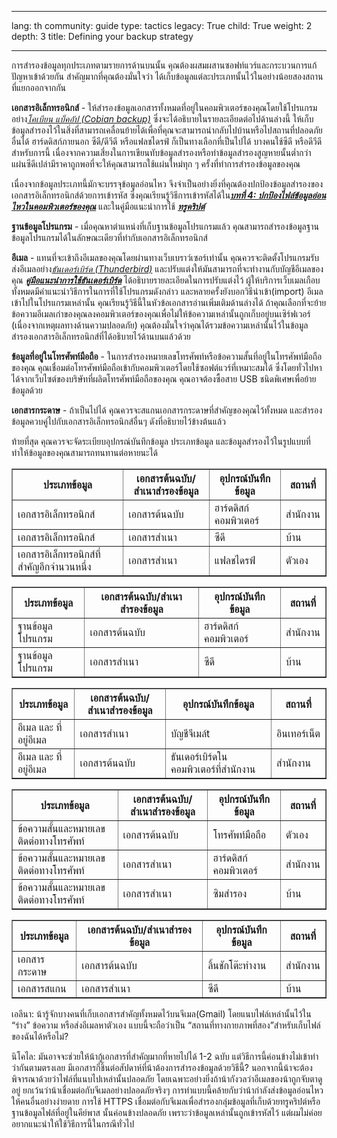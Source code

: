 

---

lang: th
community: guide
type: tactics
legacy: True
child: True
weight: 2
depth: 3
title: Defining your backup strategy

---

การสำรองข้อมูลทุกประเภทตามรายการด้านบนนั้น คุณต้องผสมผสานซอฟท์แวร์และกระบวนการแก้ปัญหาเข้าด้วยกัน สำคัญมากที่คุณต้องมั่นใจว่า ได้เก็บข้อมูลแต่ละประเภทนั้นไว้ในอย่างน้อยสองสถานที่แยกออกจากกัน

**เอกสารอิเล็กทรอนิกส์** - ให้สำรองข้อมูลเอกสารทั้งหมดที่อยู่ในคอมพิวเตอร์ของคุณโดยใช้โปรแกรมอย่าง[*โคเบียน แบ็คอัป (Cobian backup)*](/th/glossary#Cobian_Backup) ซึ่งจะได้อธิบายในรายละเอียดต่อไปด้านล่างนี้  ให้เก็บข้อมูลสำรองไว้ในสิ่งที่สามารถเคลื่อนย้ายได้เพื่อที่คุณจะสามารถนำกลับไปบ้านหรือไปสถานที่ปลอดภัยอื่นได้ ฮาร์ดดิสก์ภายนอก ซีดี/ดีวีดี หรือแฟลชไดรฟ์ ก็เป็นทางเลือกที่เป็นไปได้ บางคนใช้ซีดี หรือดีวีดีสำหรับการนี้ เนื่องจากความเสี่ยงในการเขียนทับข้อมูลสำรองหรือทำข้อมูลสำรองสูญหายนั้นต่ำกว่า แผ่นซีดีเปล่ามีราคาถูกพอที่จะให้คุณสามารถใช้แผ่นใหม่ทุก ๆ ครั้งที่ทำการสำรองข้อมูลของคุณ

เนื่องจากข้อมูลประเภทนี้มักจะบรรจุข้อมูลอ่อนไหว จึงจำเป็นอย่างยิ่งที่คุณต้องปกป้องข้อมูลสำรองของเอกสารอิเล็กทรอนิกส์ด้วยการเข้ารหัส ซึ่งคุณเรียนรู้วิธีการเข้ารหัสได้ใน[***บทที่ 4: ปกป้องไฟล์ข้อมูลอ่อนไหวในคอมพิวเตอร์ของคุณ***](/th/chapter-4) และในคู่มือแนะนำการใช้ [***ทรูคริปต์***](/th/truecrypt_main)

**ฐานข้อมูลโปรแกรม** - เมื่อคุณหาตำแหน่งที่เก็บฐานข้อมูลโปรแกรมแล้ว คุณสามารถสำรองข้อมูลฐานข้อมูลโปรแกรมได้ในลักษณะเดียวที่ทำกับเอกสารอิเล็กทรอนิกส์

**อีเมล** - แทนที่จะเข้าถึงอีเมลของคุณโดยผ่านทางเว็บเบราว์เซอร์เท่านั้น คุณควรจะติดตั้งโปรแกรมรับส่งอีเมลอย่าง[*ธันเดอร์เบิร์ด (Thunderbird)*](/th/glossary#Thunderbird) และปรับแต่งให้มันสามารถที่จะทำงานกับบัญชีอีเมลของคุณ  [***คู่มือแนะนำการใช้ธันเดอร์เบิร์ด***](/th/thunderbird_main) ได้อธิบายรายละเอียดในการปรับแต่งไว้ ผู้ให้บริการเว็บเมลเกือบทั้งหมดมีคำแนะนำวิธีการในการที่ใช้โปรแกรมดังกล่าว และหลายครั้งยังบอกวิธีนำเข้า(import) อีเมลเข้าไปในโปรแกรมเหล่านั้น คุณเรียนรู้วิธีนี้ในหัวข้อเอกสารอ่านเพิ่มเติมด้านล่างได้ ถ้าคุณเลือกที่จะย้ายข้อความอีเมลเก่าของคุณลงคอมพิวเตอร์ของคุณเพื่อไม่ให้ข้อความเหล่านั้นถูกเก็บอยู่บนเซิร์ฟเวอร์ (เนื่องจากเหตุผลทางด้านความปลอดภัย) คุณต้องมั่นใจว่าคุณได้รวมข้อความเหล่านั้นไว้ในข้อมูลสำรองเอกสารอิเล็กทรอนิกส์ที่ได้อธิบายไว้ด้านบนแล้วด้วย 

**ข้อมูลที่อยู่ในโทรศัพท์มือถือ** - ในการสำรองหมายเลขโทรศัพท์หรือข้อความสั้นที่อยู่ในโทรศัพท์มือถือของคุณ คุณเชื่อมต่อโทรศัพท์มือถือเข้ากับคอมพิวเตอร์โดยใช้ซอฟต์แวร์ที่เหมาะสมได้ ซึ่งโดยทั่วไปหาได้จากเว็บไซต์ของบริษัทที่ผลิตโทรศัพท์มือถือของคุณ คุณอาจต้องซื้อสาย USB ชนิดพิเศษเพื่อย้ายข้อมูลด้วย


**เอกสารกระดาษ** - ถ้าเป็นไปได้ คุณควรจะสแกนเอกสารกระดาษที่สำคัญของคุณไว้ทั้งหมด และสำรองข้อมูลควบคู่ไปกับเอกสารอิเล็กทรอนิกส์อื่นๆ ดังที่อธิบายไว้ข้างต้นแล้ว

ท้ายที่สุด คุณควรจะจัดระเบียบอุปกรณ์บันทึกข้อมูล ประเภทข้อมูล และข้อมูลสำรองไว้ในรูปแบบที่ทำให้ข้อมูลของคุณสามารถทนทานต่อหายนะได้

<table width="100%" border="1">
<tbody>
<tr>
<th>ประเภทข้อมูล</th>
<th>เอกสารต้นฉบับ/สำเนาสำรองข้อมูล</th>
<th>อุปกรณ์บันทึกข้อมูล</th>
<th>สถานที่</th>
</td>
</tr>
<tr>
<td>เอกสารอิเล็กทรอนิกส์</td>
<td>เอกสารต้นฉบับ</td>
<td>ฮาร์ดดิสก์คอมพิวเตอร์</td>
<td>สำนักงาน
</td>
</tr>
<tr>
<td>เอกสารอิเล็กทรอนิกส์</td>
<td>เอกสารสำเนา</td>
<td>ซีดี</td>
<td>บ้าน
</td>
</tr>
<tr>
<td>เอกสารอิเล็กทรอนิกส์ที่สำคัญอีกจำนวนหนึ่ง</td>
<td>เอกสารสำเนา</td>
<td>แฟลชไดรฟ์</td>
<td>ตัวเอง
</td>
</tr>
</tbody>
</table>




<table width="100%" border="1">
<tbody>
<tr>
<th>ประเภทข้อมูล</th>
<th>เอกสารต้นฉบับ/สำเนาสำรองข้อมูล</th>
<th>อุปกรณ์บันทึกข้อมูล</th>
<th>สถานที่</th>
</td>
</tr>
<tr>
<td>ฐานข้อมูลโปรแกรม</td>
<td>เอกสารต้นฉบับ</td>
<td>ฮาร์ดดิสก์คอมพิวเตอร์</td>
<td>สำนักงาน 
</td>
</tr>
<tr>
<td>ฐานข้อมูลโปรแกรม</td>
<td>เอกสารสำเนา</td>
<td>ซีดี</td>
<td>บ้าน
</td>
</tr>
</tbody>
</table>




<table width="100%" border="1">
<tbody>
<tr>
<th>ประเภทข้อมูล</th>
<th>เอกสารต้นฉบับ/สำเนาสำรองข้อมูล</th>
<th>อุปกรณ์บันทึกข้อมูล</th>
<th>สถานที่</th>
</td>
</tr>
<tr>
<td>อีเมล และ ที่อยู่อีเมล</td>
<td>เอกสารสำเนา</td>
<td>บัญชีจีเมล์t</td>
<td>อินเทอร์เน็ต
</td>
</tr>
<tr>
<td>อีเมล และ ที่อยู่อีเมล</td>
<td>เอกสารต้นฉบับ</td>
<td>ธันเดอร์เบิร์ดในคอมพิวเตอร์ที่สำนักงาน</td>
<td>สำนักงาน 
</td>
</tr>
</tbody>
</table>




<table width="100%" border="1">
<tbody>
<tr>
<th>ประเภทข้อมูล</th>
<th>เอกสารต้นฉบับ/สำเนาสำรองข้อมูล</th>
<th>อุปกรณ์บันทึกข้อมูล</th>
<th>สถานที่</th>
</td>
</tr>
<tr>
<td>ข้อความสั้นและหมายเลขติดต่อทางโทรศัพท์ </td>
<td>เอกสารต้นฉบับ</td>
<td>โทรศัพท์มือถือ</td>
<td>ตัวเอง
</td>
</tr>
<tr>
<td>ข้อความสั้นและหมายเลขติดต่อทางโทรศัพท์ </td>
<td>เอกสารสำเนา</td>
<td>ฮาร์ดดิสก์คอมพิวเตอร์</td>
<td>สำนักงาน 
</td>
</tr>
<tr>
<td>ข้อความสั้นและหมายเลขติดต่อทางโทรศัพท์ </td>
<td>เอกสารสำเนา</td>
<td>ซิมสำรอง</td>
<td>บ้าน
</td>
</tr>
</tbody>
</table>




<table width="100%" border="1">
<tbody>
<tr>
<th>ประเภทข้อมูล</th>
<th>เอกสารต้นฉบับ/สำเนาสำรองข้อมูล</th>
<th>อุปกรณ์บันทึกข้อมูล</th>
<th>สถานที่</th>
</td>
</tr>
<tr>
<td>เอกสารกระดาษ</td>
<td>เอกสารต้นฉบับ</td>
<td>ลิ้นชักโต๊ะทำงาน</td>
<td>สำนักงาน
</td>
</tr>
<tr>
<td>เอกสารสแกน</td>
<td>เอกสารสำเนา</td>
<td>ซีดี</td>
<td>บ้าน
</td>
</tr>
</tbody>
</table>




<div class="background" markdown="1">

เอลีนา: น้ารู้จักบางคนที่เก็บเอกสารสำคัญทั้งหมดไว้บนจีเมล(Gmail) โดยแนบไฟล์เหล่านั้นไว้ใน “ร่าง” ข้อความ หรือส่งอีเมลหาตัวเอง แบบนี้จะถือว่าเป็น “สถานที่ทางกายภาพที่สอง”สำหรับเก็บไฟล์ของฉันได้หรือไม่?

นิโคไล: มันอาจจะช่วยให้น้ากู้เอกสารที่สำคัญมากที่หายไปได้ 1-2 ฉบับ แต่วิธีการนี้ค่อนข้างไม่เข้าท่า ว่ากันตามตรงเลย มีเอกสารกี่ชิ้นต่อสัปดาห์ที่น้าต้องการสำรองข้อมูลด้วยวิธีนี้? นอกจากนี้น้าจะต้องพิจารณาด้วยว่าไฟล์ที่แนบไปเหล่านั้นปลอดภัย โดยเฉพาะอย่างยิ่งถ้าน้ากังวลว่าอีเมลของน้าถูกจับตาดูอยู่ ยกเว้นว่าน้าเชื่อมต่อกับจีเมลอย่างปลอดภัยจริงๆ การทำแบบนี้คล้ายกับว่าน้ากำลังส่งข้อมูลอ่อนไหวให้คนอื่นอย่างง่ายดาย การใช้ HTTPS เชื่อมต่อกับจีเมลเพื่อสำรองกลุ่มข้อมูลที่เก็บด้วยทรูคริปต์หรือ ฐานข้อมูลไฟล์ที่อยู่ในคีย์พาส นั้นค่อนข้างปลอดภัย เพราะว่าข้อมูลเหล่านั้นถูกเข้ารหัสไว้ แต่ผมไม่ค่อยอยากแนะนำให้ใช้วิธีการนี้ในกรณีทั่วไป

</div>

